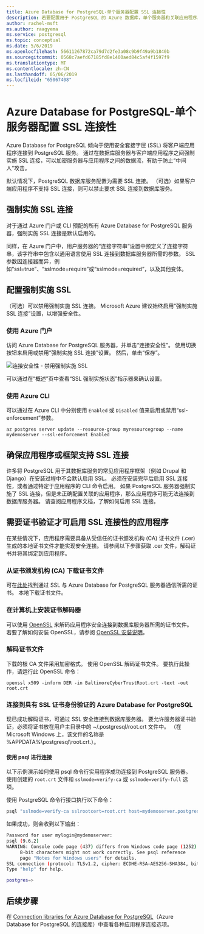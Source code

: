 ```yaml
---
title: Azure Database for PostgreSQL-单个服务器配置 SSL 连接性
description: 若要配置用于 PostgreSQL 的 Azure 数据库，单个服务器和关联应用程序以正确使用 SSL 连接的说明和信息。
author: rachel-msft
ms.author: raagyema
ms.service: postgresql
ms.topic: conceptual
ms.date: 5/6/2019
ms.openlocfilehash: 56611267872ca79d7d2fe3a08c9b9f49a9b1840b
ms.sourcegitcommit: 0568c7aefd67185fd8e1400aed84c5af4f1597f9
ms.translationtype: MT
ms.contentlocale: zh-CN
ms.lasthandoff: 05/06/2019
ms.locfileid: "65067408"
---
```

# <a name="configure-ssl-connectivity-in-azure-database-for-postgresql---single-server"></a>Azure Database for PostgreSQL-单个服务器配置 SSL 连接性
Azure Database for PostgreSQL 倾向于使用安全套接字层 (SSL) 将客户端应用程序连接到 PostgreSQL 服务。 通过在数据库服务器与客户端应用程序之间强制实施 SSL 连接，可以加密服务器与应用程序之间的数据流，有助于防止“中间人”攻击。

默认情况下，PostgreSQL 数据库服务配置为需要 SSL 连接。 （可选）如果客户端应用程序不支持 SSL 连接，则可以禁止要求 SSL 连接到数据库服务。 

## <a name="enforcing-ssl-connections"></a>强制实施 SSL 连接
对于通过 Azure 门户或 CLI 预配的所有 Azure Database for PostgreSQL 服务器，强制实施 SSL 连接是默认启用的。 

同样，在 Azure 门户中，用户服务器的“连接字符串”设置中预定义了连接字符串，该字符串中包含以通用语言使用 SSL 连接到数据库服务器所需的参数。 SSL 参数因连接器而异，例如“ssl=true”、“sslmode=require”或“sslmode=required”，以及其他变体。

## <a name="configure-enforcement-of-ssl"></a>配置强制实施 SSL
（可选）可以禁用强制实施 SSL 连接。 Microsoft Azure 建议始终启用“强制实施 SSL 连接”设置，以增强安全性。

### <a name="using-the-azure-portal"></a>使用 Azure 门户
访问 Azure Database for PostgreSQL 服务器，并单击“连接安全性”。 使用切换按钮来启用或禁用“强制实施 SSL 连接”设置。 然后，单击“保存”。 

![连接安全性 - 禁用强制实施 SSL](./media/concepts-ssl-connection-security/1-disable-ssl.png)

可以通过在“概述”页中查看“SSL 强制实施状态”指示器来确认设置。

### <a name="using-azure-cli"></a>使用 Azure CLI
可以通过在 Azure CLI 中分别使用 `Enabled` 或 `Disabled` 值来启用或禁用“ssl-enforcement”参数。

```azurecli
az postgres server update --resource-group myresourcegroup --name mydemoserver --ssl-enforcement Enabled
```

## <a name="ensure-your-application-or-framework-supports-ssl-connections"></a>确保应用程序或框架支持 SSL 连接
许多将 PostgreSQL 用于其数据库服务的常见应用程序框架（例如 Drupal 和 Django）在安装过程中不会默认启用 SSL。 必须在安装完毕后启用 SSL 连接性，或者通过特定于应用程序的 CLI 命令启用。 如果 PostgreSQL 服务器强制实施了 SSL 连接，但是未正确配置关联的应用程序，那么应用程序可能无法连接到数据库服务器。 请查阅应用程序文档，了解如何启用 SSL 连接。


## <a name="applications-that-require-certificate-verification-for-ssl-connectivity"></a>需要证书验证才可启用 SSL 连接性的应用程序
在某些情况下，应用程序需要具备从受信任的证书颁发机构 (CA) 证书文件 (.cer) 生成的本地证书文件才能实现安全连接。 请参阅以下步骤获取 .cer 文件，解码证书并将其绑定到应用程序。

### <a name="download-the-certificate-file-from-the-certificate-authority-ca"></a>从证书颁发机构 (CA) 下载证书文件 
可在[此处](https://www.digicert.com/CACerts/BaltimoreCyberTrustRoot.crt)找到通过 SSL 与 Azure Database for PostgreSQL 服务器通信所需的证书。 本地下载证书文件。

### <a name="install-a-cert-decoder-on-your-machine"></a>在计算机上安装证书解码器 
可以使用 [OpenSSL](https://github.com/openssl/openssl) 来解码应用程序安全连接到数据库服务器所需的证书文件。 若要了解如何安装 OpenSSL，请参阅 [OpenSSL 安装说明](https://github.com/openssl/openssl/blob/master/INSTALL)。 


### <a name="decode-your-certificate-file"></a>解码证书文件
下载的根 CA 文件采用加密格式。 使用 OpenSSL 解码证书文件。 要执行此操作，请运行此 OpenSSL 命令：

```
openssl x509 -inform DER -in BaltimoreCyberTrustRoot.crt -text -out root.crt
```

### <a name="connecting-to-azure-database-for-postgresql-with-ssl-certificate-authentication"></a>连接到具有 SSL 证书身份验证的 Azure Database for PostgreSQL
现已成功解码证书，可通过 SSL 安全连接到数据库服务器。 要允许服务器证书验证，必须将证书放在用户主目录中的 ~/.postgresql/root.crt 文件中。 （在 Microsoft Windows 上，该文件的名称是 %APPDATA%\postgresql\root.crt.）。 

#### <a name="connect-using-psql"></a>使用 psql 进行连接
以下示例演示如何使用 psql 命令行实用程序成功连接到 PostgreSQL 服务器。 使用创建的 `root.crt` 文件和 `sslmode=verify-ca` 或 `sslmode=verify-full` 选项。

使用 PostgreSQL 命令行接口执行以下命令：
```bash
psql "sslmode=verify-ca sslrootcert=root.crt host=mydemoserver.postgres.database.azure.com dbname=postgres user=mylogin@mydemoserver"
```
如果成功，则会收到以下输出：
```bash
Password for user mylogin@mydemoserver:
psql (9.6.2)
WARNING: Console code page (437) differs from Windows code page (1252)
     8-bit characters might not work correctly. See psql reference
     page "Notes for Windows users" for details.
SSL connection (protocol: TLSv1.2, cipher: ECDHE-RSA-AES256-SHA384, bits: 256, compression: off)
Type "help" for help.

postgres=>
```

## <a name="next-steps"></a>后续步骤
在 [Connection libraries for Azure Database for PostgreSQL](concepts-connection-libraries.md)（Azure Database for PostgreSQL 的连接库）中查看各种应用程序连接选项。
